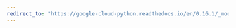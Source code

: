 ```yaml
---
redirect_to: "https://google-cloud-python.readthedocs.io/en/0.16.1/_modules/gcloud/bigtable/row_data.html"
---
```

